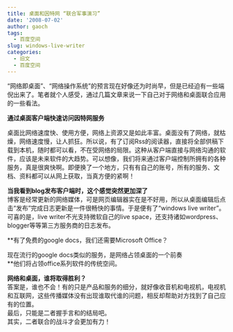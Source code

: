 ```yaml
---
title: 桌面和因特网 “联合军事演习”
date: '2008-07-02'
author: gaoch
tags:
  - 百度空间
slug: windows-live-writer
categories:
  - 旧文
  - 百度空间
---
```


“网络即桌面”、“网络操作系统”的预言现在好像还为时尚早，但是已经迫有一些端倪出来了。笔者就个人感受，通过几篇文章来说一下自己对于网络和桌面联合应用的一些看法。  
  
**通过桌面客户端快速访问因特网服务**  
  
桌面比网络速度快、使用方便，网络上资源又是如此丰富。桌面没有了网络，就枯燥，网络速度慢，让人抓狂。所以说，有了订阅Rss的阅读器，直接将全部供稿下载到本机，随时都可以看，不在受网络的局限。这种从客户端直接与网络沟通的软件，应该是未来软件的大趋势。可以想像，我们将来通过客户端控制所拥有的各种服务，真是很爽快啊。即便换了一个地方，只有有自己的账号，所有的服务、文档、资料都可以从网上获取，当真方便的紧啊！  
  
**当我看到blog发布客户端时，这个感觉突然更加深了**  
博客是经常更新的网络媒体，可是网页编辑器实在是不好用，所以从桌面编辑后点击“发布”完成日志更新是一件很畅快的事情。于是便有了“windows
live writer”。  
可喜的是，live writer不光支持微软自己的live
space，还支持诸如wordpress、blogger等等第三方服务商的日志发布。  
  
**有了免费的google docs，我们还需要Microsoft Office？  
  
现在流行的google docs类似的服务，是网络占领桌面的一个前奏  
**他们将占领office系列软件的传统空间。  
  
**网络和桌面，谁将取得胜利？**  
答案是，谁也不会！有的只是产品和服务的细分，就好像收音机和电视机，电视机和互联网，这些传播媒体没有出现谁取代谁的问题，相反却帮助对方找到了自己应有的位置。  
最后，只能是二者握手言和的结局吧。  
其实，二者联合的战斗才会更加有力！
